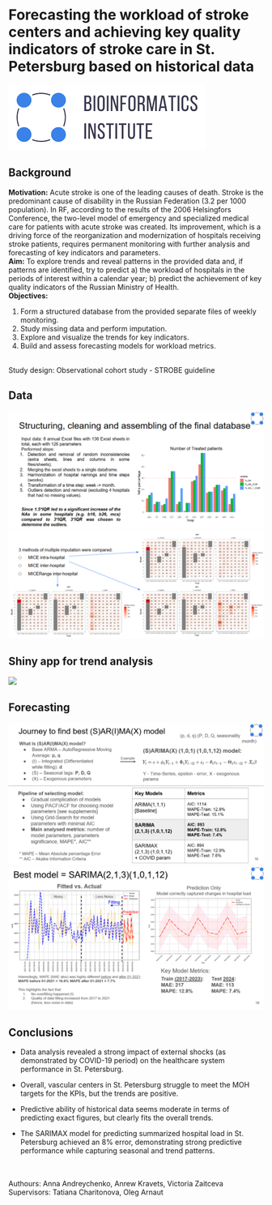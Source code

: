 # Forecasting the workload of stroke centers and achieving key quality indicators of stroke care in St. Petersburg based on historical data

![logo](images/logo.png)


## Background

**Motivation:** Acute stroke is one of the leading causes of death. Stroke is the predominant cause of disability in the Russian Federation (3.2 per 1000 population). In RF, according to the results of the 2006 Helsingfors Conference, the two-level model of emergency and specialized medical care for patients with acute stroke was created. Its improvement, which is a driving force of the reorganization and modernization of hospitals receiving stroke patients, requires permanent monitoring with further analysis and forecasting of key indicators and parameters.
<br>
**Aim:** To explore trends and reveal patterns in the provided data and, if patterns are identified, try to predict a) the workload of hospitals in the periods of interest within a calendar year; b) predict the achievement of key quality indicators of the Russian Ministry of Health.
<br>
**Objectives:**
1. Form a structured database from the provided separate files of weekly monitoring.
2. Study missing data and perform imputation.
3. Explore and visualize the trends for key indicators.
4. Build and assess forecasting models for workload metrics.
<br>
Study design: Observational cohort study - STROBE guideline


## Data

![sl1](images/slide1.png)
<br>
![sl2](images/slide2.png)


## Shiny app for trend analysis

![](images/shiny3.gif)


## Forecasting 

![](images/model1.png)
<br>
![](images/model2.png)


## Conclusions

- Data analysis revealed a strong impact of external shocks (as demonstrated by COVID-19 period) on the healthcare system performance in St. Petersburg. 

- Overall, vascular centers in St. Petersburg struggle to meet the MOH targets for the KPIs, but the trends are positive.

- Predictive ability of historical data seems moderate in terms of predicting exact figures, but clearly fits the overall trends.

- The SARIMAX model for predicting summarized hospital load in St. Petersburg achieved an 8% error, demonstrating strong predictive performance while capturing seasonal and trend patterns.


<br>
<br>
Authours: Anna Andreychenko, Anrew Kravets, Victoria Zaitceva
Supervisors: Tatiana Charitonova, Oleg Arnaut